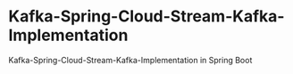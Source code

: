 # Kafka-Spring-Cloud-Stream-Kafka-Implementation
Kafka-Spring-Cloud-Stream-Kafka-Implementation in Spring Boot

